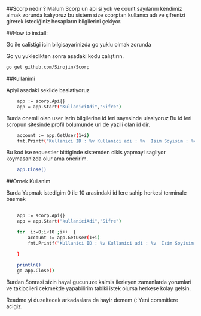 ##Scorp nedir ?
Malum Scorp un api si yok ve count sayılarını kendimiz almak zorunda kalıyoruz bu sistem size scorptan kullanıcı adı ve şifrenizi girerek istediğiniz hesapların bilgilerini çekiyor.


##How to install:

Go ile calistigi icin bilgisayarinizda go yuklu olmak zorunda

Go yu yukledikten sonra aşadaki kodu çalıştırın.

```bash
go get github.com/Sinojin/Scorp

```


##Kullanimi 

Apiyi asadaki sekilde baslatiyoruz 

```bash
	app := scorp.Api{}
	app = app.Start("KullaniciAdi","Sifre")
```

Burda onemli olan user larin bilgilerine id leri sayesinde ulasiyoruz Bu id leri  scropun sitesinde profil bolumunde url de yazili olan id dir.


```bash
	account := app.GetUser(1+i)
	fmt.Printf("Kullanici ID : %v Kullanici adi : %v  Isim Soyisim : %v %v  Begeni : %v ",account.User.Id,account.User.Username,account.User.FirstName,account.User.LastName,account.like_count)
```
	
	
Bu kod ise requestler bittiginde sistemden cikis yapmayi sagliyor koymasanizda olur ama oneririm.
	
	
```bash
	app.Close()
```

##Ornek Kullanim

Burda Yapmak istedigim 0 ile 10 arasindaki  id lere  sahip herkesi terminale basmak


```bash	
 	
	app := scorp.Api{}
	app = app.Start("kullaniciAdi","Sifre")

    for  i:=0;i<10 ;i++  {
		account := app.GetUser(1+i)
		fmt.Printf("Kullanici ID : %v Kullanici adi : %v  Isim Soyisim : %v %v  Begeni : %v ",account.User.Id,account.User.Username,account.User.FirstName,account.User.LastName,account.like_count)
	
	}

	println()
	go app.Close()

```
	
Burdan Sonrasi sizin hayal gucunuze kalmis ilerleyen zamanlarda yorumlari ve takipcileri cekmekde yapabilirim tabiki istek olursa herkese kolay gelsin.

Readme yi duzeltecek arkadaslara da hayir demem (: Yeni commitlere acigiz.




